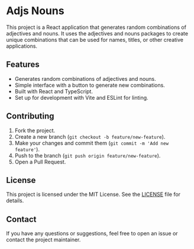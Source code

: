 # Adjs Nouns

This project is a React application that generates random combinations of adjectives and nouns. It uses the adjectives and nouns packages to create unique combinations that can be used for names, titles, or other creative applications.

## Features

- Generates random combinations of adjectives and nouns.
- Simple interface with a button to generate new combinations.
- Built with React and TypeScript.
- Set up for development with Vite and ESLint for linting.

## Contributing

1. Fork the project.
2. Create a new branch (`git checkout -b feature/new-feature`).
3. Make your changes and commit them (`git commit -m 'Add new feature'`).
4. Push to the branch (`git push origin feature/new-feature`).
5. Open a Pull Request.

## License

This project is licensed under the MIT License. See the [LICENSE](./LICENSE) file for details.

## Contact

If you have any questions or suggestions, feel free to open an issue or contact the project maintainer.
